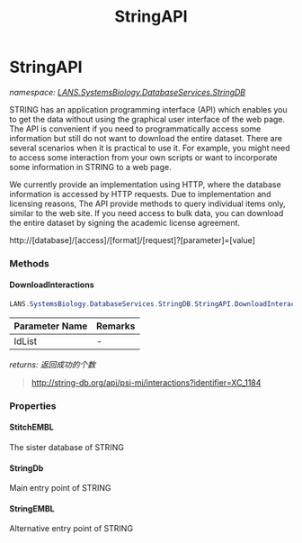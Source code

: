 ﻿---
title: StringAPI
---

# StringAPI
_namespace: [LANS.SystemsBiology.DatabaseServices.StringDB](N-LANS.SystemsBiology.DatabaseServices.StringDB.html)_

STRING has an application programming interface (API) which enables you to get the data without using the 
 graphical user interface of the web page. The API is convenient if you need to programmatically access some 
 information but still do not want to download the entire dataset. There are several scenarios when it is 
 practical to use it. For example, you might need to access some interaction from your own scripts or want to 
 incorporate some information in STRING to a web page.

 We currently provide an implementation using HTTP, where the database information is accessed by HTTP requests. 
 Due to implementation and licensing reasons, The API provide methods to query individual items only, similar to 
 the web site. If you need access to bulk data, you can download the entire dataset by signing the academic 
 license agreement.
 
 http://[database]/[access]/[format]/[request]?[parameter]=[value]



### Methods

#### DownloadInteractions
```csharp
LANS.SystemsBiology.DatabaseServices.StringDB.StringAPI.DownloadInteractions(System.Collections.Generic.IEnumerable{System.String},System.String)
```


|Parameter Name|Remarks|
|--------------|-------|
|IdList|-|

_returns: 返回成功的个数_
> http://string-db.org/api/psi-mi/interactions?identifier=XC_1184


### Properties

#### StitchEMBL
The sister database of STRING
#### StringDb
Main entry point of STRING
#### StringEMBL
Alternative entry point of STRING
